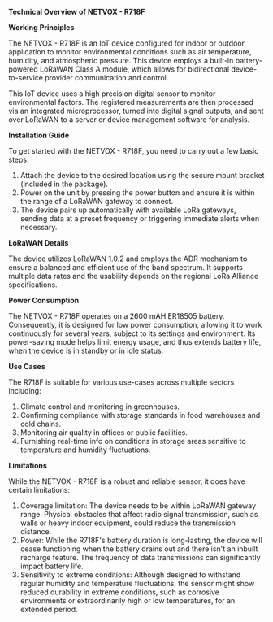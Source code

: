 **Technical Overview of NETVOX - R718F**

**Working Principles**

The NETVOX - R718F is an IoT device configured for indoor or outdoor application to monitor environmental conditions such as air temperature, humidity, and atmospheric pressure. This device employs a built-in battery-powered LoRaWAN Class A module, which allows for bidirectional device-to-service provider communication and control.

This IoT device uses a high precision digital sensor to monitor environmental factors. The registered measurements are then processed via an integrated microprocessor, turned into digital signal outputs, and sent over LoRaWAN to a server or device management software for analysis.

**Installation Guide**

To get started with the NETVOX - R718F, you need to carry out a few basic steps:

1. Attach the device to the desired location using the secure mount bracket (included in the package).
2. Power on the unit by pressing the power button and ensure it is within the range of a LoRaWAN gateway to connect.
3. The device pairs up automatically with available LoRa gateways, sending data at a preset frequency or triggering immediate alerts when necessary.

**LoRaWAN Details**

The device utilizes LoRaWAN 1.0.2 and employs the ADR mechanism to ensure a balanced and efficient use of the band spectrum. It supports multiple data rates and the usability depends on the regional LoRa Alliance specifications.

**Power Consumption**

The NETVOX - R718F operates on a 2600 mAH ER18505 battery. Consequently, it is designed for low power consumption, allowing it to work continuously for several years, subject to its settings and environment. Its power-saving mode helps limit energy usage, and thus extends battery life, when the device is in standby or in idle status.

**Use Cases**

The R718F is suitable for various use-cases across multiple sectors including:

1. Climate control and monitoring in greenhouses.
2. Confirming compliance with storage standards in food warehouses and cold chains.
3. Monitoring air quality in offices or public facilities.
4. Furnishing real-time info on conditions in storage areas sensitive to temperature and humidity fluctuations.

**Limitations**

While the NETVOX - R718F is a robust and reliable sensor, it does have certain limitations:

1. Coverage limitation: The device needs to be within LoRaWAN gateway range. Physical obstacles that affect radio signal transmission, such as walls or heavy indoor equipment, could reduce the transmission distance.
2. Power: While the R718F's battery duration is long-lasting, the device will cease functioning when the battery drains out and there isn't an inbuilt recharge feature. The frequency of data transmissions can significantly impact battery life.
3. Sensitivity to extreme conditions: Although designed to withstand regular humidity and temperature fluctuations, the sensor might show reduced durability in extreme conditions, such as corrosive environments or extraordinarily high or low temperatures, for an extended period.